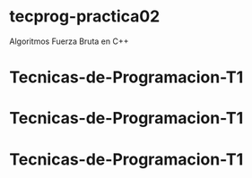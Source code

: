 # tecprog-practica02
Algoritmos Fuerza Bruta en C++
# Tecnicas-de-Programacion-T1
# Tecnicas-de-Programacion-T1
# Tecnicas-de-Programacion-T1
